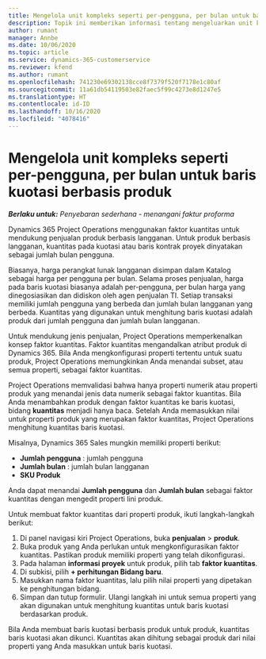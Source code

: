 ```yaml
---
title: Mengelola unit kompleks seperti per-pengguna, per bulan untuk baris kuotasi berbasis produk
description: Topik ini memberikan informasi tentang mengeluarkan unit kompleks untuk baris kuotasi berbasis produk.
author: rumant
manager: Annbe
ms.date: 10/06/2020
ms.topic: article
ms.service: dynamics-365-customerservice
ms.reviewer: kfend
ms.author: rumant
ms.openlocfilehash: 741230e69302138cce8f7379f520f7178e1c80af
ms.sourcegitcommit: 11a61db54119503e82faec5f99c4273e8d1247e5
ms.translationtype: HT
ms.contentlocale: id-ID
ms.lasthandoff: 10/16/2020
ms.locfileid: "4078416"
---
```

# <a name="managing-complex-units-such-as-per-user-per-month-for-product-based-quote-lines"></a>Mengelola unit kompleks seperti per-pengguna, per bulan untuk baris kuotasi berbasis produk

_**Berlaku untuk:** Penyebaran sederhana - menangani faktur proforma_

Dynamics 365 Project Operations menggunakan faktor kuantitas untuk mendukung penjualan produk berbasis langganan. Untuk produk berbasis langganan, kuantitas pada kuotasi atau baris kontrak proyek dinyatakan sebagai jumlah bulan pengguna.

Biasanya, harga perangkat lunak langganan disimpan dalam Katalog sebagai harga per pengguna per bulan. Selama proses penjualan, harga pada baris kuotasi biasanya adalah per-pengguna, per bulan harga yang dinegosiasikan dan didiskon oleh agen penjualan TI. Setiap transaksi memiliki jumlah pengguna yang berbeda dan jumlah bulan langganan yang berbeda. Kuantitas yang digunakan untuk menghitung baris kuotasi adalah produk dari jumlah pengguna dan jumlah bulan langganan.

Untuk mendukung jenis penjualan, Project Operations memperkenalkan konsep faktor kuantitas. Faktor kuantitas mengandalkan atribut produk di Dynamics 365. Bila Anda mengkonfigurasi properti tertentu untuk suatu produk, Project Operations memungkinkan Anda menandai subset, atau semua properti, sebagai faktor kuantitas.

Project Operations memvalidasi bahwa hanya properti numerik atau properti produk yang menandai jenis data numerik sebagai faktor kuantitas. Bila Anda menambahkan produk dengan faktor kuantitas ke baris kuotasi, bidang **kuantitas** menjadi hanya baca. Setelah Anda memasukkan nilai untuk properti produk yang merupakan faktor kuantitas, Project Operations menghitung kuantitas baris kuotasi.

Misalnya, Dynamics 365 Sales mungkin memiliki properti berikut:

- **Jumlah pengguna** : jumlah pengguna
- **Jumlah bulan** : jumlah bulan langganan
- **SKU Produk**

Anda dapat menandai **Jumlah pengguna** dan **Jumlah bulan** sebagai faktor kuantitas dengan mengedit properti lini produk.

Untuk membuat faktor kuantitas dari properti produk, ikuti langkah-langkah berikut:

1. Di panel navigasi kiri Project Operations, buka **penjualan** > **produk**.
2. Buka produk yang Anda perlukan untuk mengkonfigurasikan faktor kuantitas. Pastikan produk memiliki properti yang telah dikonfigurasi.
3. Pada halaman **informasi proyek** untuk produk, pilih tab **faktor kuantitas**.
4. Di subkisi, pilih **+ perhitungan Bidang baru**.
5. Masukkan nama faktor kuantitas, lalu pilih nilai properti yang dipetakan ke penghitungan bidang.
6. Simpan dan tutup formulir. Ulangi langkah ini untuk semua properti yang akan digunakan untuk menghitung kuantitas untuk baris kuotasi berdasarkan produk.

Bila Anda membuat baris kuotasi berbasis produk untuk produk, kuantitas baris kuotasi akan dikunci. Kuantitas akan dihitung sebagai produk dari nilai properti yang Anda masukkan untuk baris kuotasi.
